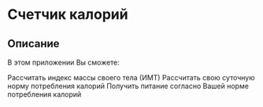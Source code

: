 # Счетчик калорий

Описание
--------
В этом приложении Вы сможете:

Рассчитать индекс массы своего тела (ИМТ)
Рассчитать свою суточную норму потребления калорий
Получить питание согласно Вашей норме потребления калорий
